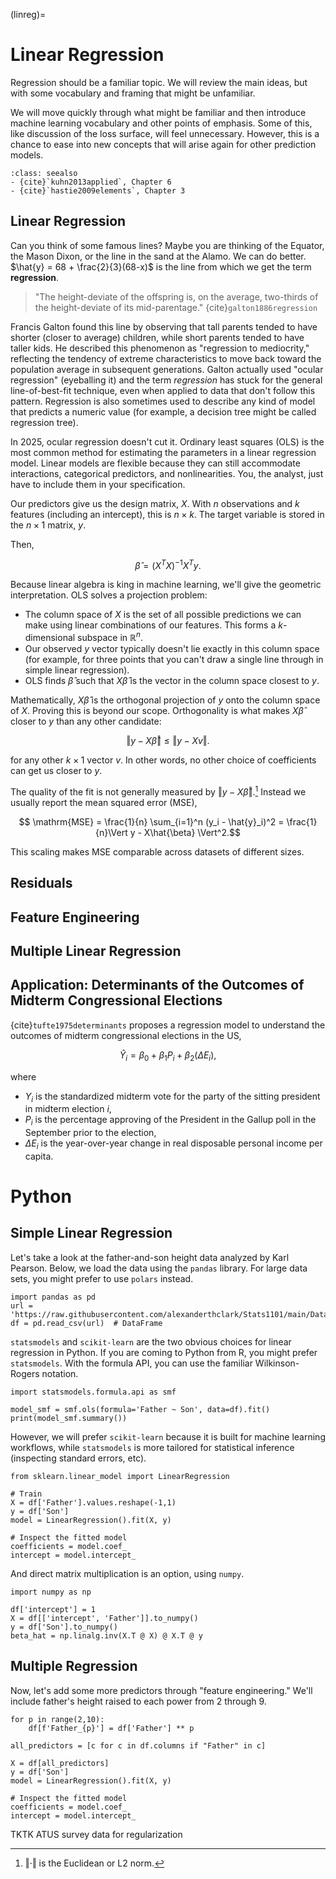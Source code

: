 (linreg)=
# Linear Regression

Regression should be a familiar topic. We will review the main ideas, but with some vocabulary and framing that might be unfamiliar. 

We will move quickly through what might be familiar and then introduce machine learning vocabulary and other points of emphasis. Some of this, like discussion of the loss surface, will feel unnecessary. However, this is a chance to ease into new concepts that will arise again for other prediction models. 

```{admonition} Reading
:class: seealso
- {cite}`kuhn2013applied`, Chapter 6
- {cite}`hastie2009elements`, Chapter 3
```

## Linear Regression

Can you think of some famous lines? Maybe you are thinking of the Equator, the Mason Dixon, or the line in the sand at the Alamo. We can do better. $\hat{y} = 68 + \frac{2}{3}(68-x)$ is the line from which we get the term **regression**.

> "The height-deviate of the offspring is, on the average, two-thirds of the height-deviate of its mid-parentage." {cite}`galton1886regression`

Francis Galton found this line by observing that tall parents tended to have shorter (closer to average) children, while short parents tended to have taller kids. He described this phenomenon as "regression to mediocrity," reflecting the tendency of extreme characteristics to move back toward the population average in subsequent generations. Galton actually used "ocular regression" (eyeballing it) and the term *regression* has stuck for the general line-of-best-fit technique, even when applied to data that don't follow this pattern. Regression is also sometimes used to describe any kind of model that predicts a numeric value (for example, a decision tree might be called regression tree).

In 2025, ocular regression doesn't cut it. Ordinary least squares (OLS) is the most common method for estimating the parameters in a linear regression model. Linear models are flexible because they can still accommodate interactions, categorical predictors, and nonlinearities. You, the analyst, just have to include them in your specification. 

Our predictors give us the design matrix, $X$. With $n$ observations and $k$ features (including an intercept), this is $n\times k$. The target variable is stored in the $n\times 1$ matrix, $y$.

Then, 

$$\hat{\beta} = (X^TX)^{-1} X^T y.$$


Because linear algebra is king in machine learning, we'll give the geometric interpretation. OLS solves a projection problem:

* The column space of $X$ is the set of all possible predictions we can make using linear combinations of our features. This forms a $k$-dimensional subspace in $\mathbb{R}^n$.
* Our observed $y$ vector typically doesn't lie exactly in this column space (for example, for three points that you can't draw a single line through in simple linear regression).
* OLS finds $\hat{\beta}$ such that $X\hat{\beta}$ is the vector in the column space closest to $y$.

Mathematically, $X\hat{\beta}$ is the orthogonal projection of $y$ onto the column space of $X$. Proving this is beyond our scope. Orthogonality is what makes $X\hat{\beta}$ closer to $y$ than any other candidate:

$$\Vert y - X\hat{\beta} \Vert \leq \Vert y - Xv \Vert.$$

for any other $k \times 1$ vector $v$. In other words, no other choice of coefficients can get us closer to $y$.

The quality of the fit is not generally measured by $\Vert y - X\hat{\beta} \Vert$.[^1] Instead we usually report the mean squared error (MSE),

[^1]: $\Vert \cdot \Vert$ is the Euclidean or L2 norm. 

$$ \mathrm{MSE} = \frac{1}{n} \sum_{i=1}^n (y_i - \hat{y}_i)^2 = \frac{1}{n}\Vert y - X\hat{\beta} \Vert^2.$$

This scaling makes MSE comparable across datasets of different sizes.

## Residuals 

## Feature Engineering


## Multiple Linear Regression



## Application: Determinants of the Outcomes of Midterm Congressional Elections

{cite}`tufte1975determinants` proposes a regression model to understand the outcomes of midterm congressional elections in the US,

$$\hat{Y}_i = \beta_0 + \beta_1 P_i + \beta_2 (\Delta E_i),$$

where 

* $Y_i$ is the standardized midterm vote for the party of the sitting president in midterm election $i$,
* $P_i$ is the percentage approving of the President in the Gallup poll in the September prior to the election,
* $\Delta E_i$ is the year-over-year change in real disposable personal income per capita.



# Python

## Simple Linear Regression

Let's take a look at the father-and-son height data analyzed by Karl Pearson. Below, we load the data using the `pandas` library. For large data sets, you might prefer to use `polars` instead.

```
import pandas as pd
url = 'https://raw.githubusercontent.com/alexanderthclark/Stats1101/main/Data/FatherSonHeights/pearson.csv'
df = pd.read_csv(url)  # DataFrame
```

`statsmodels` and `scikit-learn` are the two obvious choices for linear regression in Python. If you are coming to Python from R, you might prefer `statsmodels`. With the formula API, you can use the familiar Wilkinson-Rogers notation.

```
import statsmodels.formula.api as smf

model_smf = smf.ols(formula='Father ~ Son', data=df).fit()
print(model_smf.summary())
```

However, we will prefer `scikit-learn` because it is built for machine learning workflows, while `statsmodels` is more tailored for statistical inference (inspecting standard errors, etc). 

```
from sklearn.linear_model import LinearRegression

# Train
X = df['Father'].values.reshape(-1,1)
y = df['Son']
model = LinearRegression().fit(X, y)

# Inspect the fitted model
coefficients = model.coef_
intercept = model.intercept_
```

And direct matrix multiplication is an option, using `numpy`. 

```
import numpy as np

df['intercept'] = 1
X = df[['intercept', 'Father']].to_numpy()
y = df['Son'].to_numpy()
beta_hat = np.linalg.inv(X.T @ X) @ X.T @ y
```



## Multiple Regression

Now, let's add some more predictors through "feature engineering." We'll include father's height raised to each power from 2 through 9. 

```
for p in range(2,10):
    df[f'Father_{p}'] = df['Father'] ** p

all_predictors = [c for c in df.columns if "Father" in c]

X = df[all_predictors]
y = df['Son']
model = LinearRegression().fit(X, y)

# Inspect the fitted model
coefficients = model.coef_
intercept = model.intercept_
```

TKTK ATUS survey data for regularization

